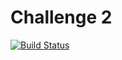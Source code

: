 # Challenge 2

[![Build Status](https://travis-ci.org/ZsibokMark/Challenge-2.svg?branch=master)](https://travis-ci.org/ZsibokMark/Challenge-2)

